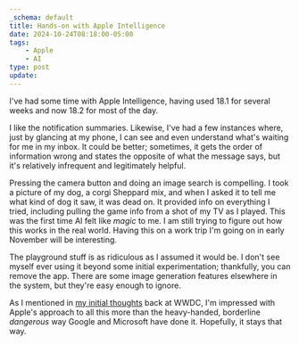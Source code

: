 ```yaml
---
_schema: default
title: Hands-on with Apple Intelligence
date: 2024-10-24T08:18:00-05:00
tags:
    - Apple
    - AI
type: post
update:
---
```


I've had some time with Apple Intelligence, having used 18.1 for several weeks and now 18.2 for most of the day.

I like the notification summaries. Likewise, I've had a few instances where, just by glancing at my phone, I can see and even understand what's waiting for me in my inbox. It could be better; sometimes, it gets the order of information wrong and states the opposite of what the message says, but it's relatively infrequent and legitimately helpful. 

Pressing the camera button and doing an image search is compelling. I took a picture of my dog, a corgi Sheppard mix, and when I asked it to tell me what kind of dog it saw, it was dead on. It provided info on everything I tried, including pulling the game info from a shot of my TV as I played. This was the first time AI felt like *magic* to me. I am still trying to figure out how this works in the real world. Having this on a work trip I'm going on in early November will be interesting.

The playground stuff is as ridiculous as I assumed it would be. I don't see myself ever using it beyond some initial experimentation; thankfully, you can remove the app. There are some image generation features elsewhere in the system, but they're easy enough to ignore.

As I mentioned in [my initial thoughts](https://crashthearcade.com/blog/2024/06-01-wwdc24-apple-intelligence/) back at WWDC, I'm impressed with Apple's approach to all this more than the heavy-handed, borderline *dangerous* way Google and Microsoft have done it. Hopefully, it stays that way.
